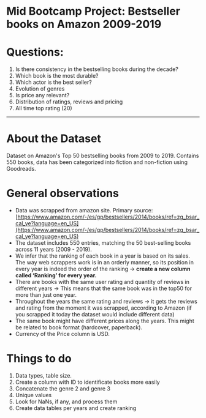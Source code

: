 # Mid Bootcamp Project: Bestseller books on Amazon 2009-2019

# Questions:

1. Is there consistency in the bestselling books during the decade?
2. Which book is the most durable?
3. Which actor is the best seller?
4. Evolution of genres
5. Is price any relevant?
6. Distribution of ratings, reviews and pricing
7. All time top rating (20)

---

# About the Dataset

Dataset on Amazon's Top 50 bestselling books from 2009 to 2019. Contains 550 books, data has been categorized into fiction and non-fiction using Goodreads.

# General observations

- Data was scrapped from amazon site. Primary source: [https://www.amazon.com/-/es/gp/bestsellers/2014/books/ref=zg_bsar_cal_ye?language=en_US](https://www.amazon.com/-/es/gp/bestsellers/2014/books/ref=zg_bsar_cal_ye?language=en_US)
- The dataset includes 550 entries, matching the 50 best-selling books across 11 years (2009 - 2019).
- We infer that the ranking of each book in a year is based on its sales. The way web scrappers work is in an orderly manner, so its position in every year is indeed the order of the ranking → **create a new column called ‘Ranking’ for every year.**
- There are books with the same user rating and quantity of reviews in different years → This means that the same book was in the top50 for more than just one year.
- Throughout the years the same rating and reviews → it gets the reviews and rating from the moment it was scrapped, according to Amazon (if you scrapped it today the dataset would include different data)
- The same book might have different prices along the years. This might be related to book format (hardcover, paperback).
- Currency of the Price column is USD.

# Things to do

1. Data types, table size.
2. Create a column with ID to identificate books more easily
3. Concatenate the genre 2 and genre 3
4. Unique values
5. Look for NaNs, if any, and process them
6. Create data tables per years and create ranking